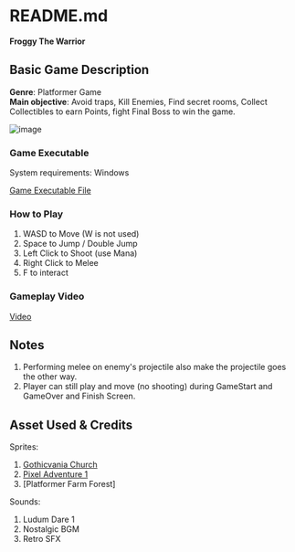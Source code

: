 # README.md

**Froggy The Warrior**

## Basic Game Description

**Genre**: Platformer Game  
**Main objective**: Avoid traps, Kill Enemies, Find secret rooms, Collect Collectibles to earn Points, fight Final Boss to win the game.  

![image](https://github.com/50033-game-design-and-development/50033-midterm-partb-Stygian84/assets/91217091/ae7e6254-3a5f-4e4b-a503-c9cf30d099fe)

### Game Executable

System requirements: Windows  

[Game Executable File](https://drive.google.com/file/d/1sE9vbw3iC8_JjgDbO3kNxA_6-UKXQm8f/view?usp=sharing)

### How to Play

1. WASD to Move (W is not used)
2. Space to Jump / Double Jump
3. Left Click to Shoot (use Mana)
4. Right Click to Melee
5. F to interact

### Gameplay Video
[Video](https://youtu.be/ikF48N-eQj0)  

## Notes

1. Performing melee on enemy's projectile also make the projectile goes the other way.  
2. Player can still play and move (no shooting) during GameStart and GameOver and Finish Screen.  

## Asset Used & Credits

Sprites:  
1. [Gothicvania Church](https://assetstore.unity.com/packages/2d/characters/gothicvania-church-pack-147117)
2. [Pixel Adventure 1](https://assetstore.unity.com/packages/2d/characters/pixel-adventure-1-155360)
3. [Platformer Farm Forest]

Sounds:
1. Ludum Dare 1
2. Nostalgic BGM
3. Retro SFX

